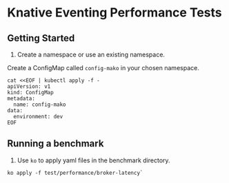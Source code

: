 # Knative Eventing Performance Tests

## Getting Started

1. Create a namespace or use an existing namespace.

Create a ConfigMap called `config-mako` in
your chosen namespace.

```
cat <<EOF | kubectl apply -f -
apiVersion: v1
kind: ConfigMap
metadata:
  name: config-mako
data:
  environment: dev
EOF
```

## Running a benchmark

1. Use `ko` to apply yaml files in the benchmark directory.

```
ko apply -f test/performance/broker-latency`
```